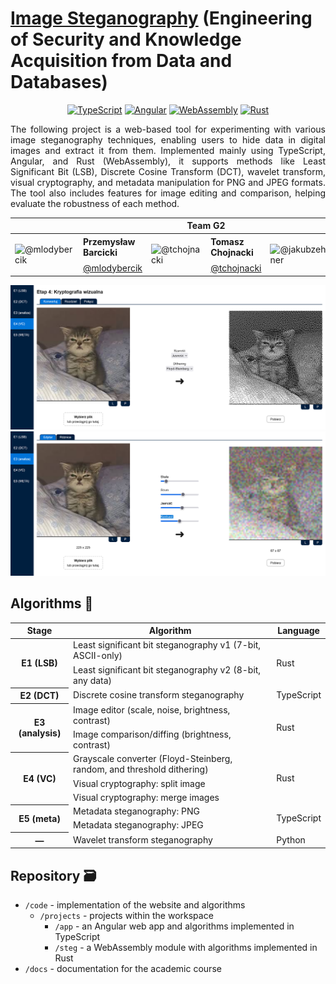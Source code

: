 # [Image Steganography](https://pwr-acs-se-24.github.io/EoSaKAfDaD) (Engineering of Security and Knowledge Acquisition from Data and Databases)

<div align="center">

[![TypeScript](https://img.shields.io/badge/TypeScript-3178C6?logo=typescript&logoColor=fff)](#)
[![Angular](https://img.shields.io/badge/Angular-DD0031?logo=angular&logoColor=fff)](#)
[![WebAssembly](https://img.shields.io/badge/WebAssembly-654FF0?logo=webassembly&logoColor=fff)](#)
[![Rust](https://img.shields.io/badge/Rust-%23000000.svg?e&logo=rust&logoColor=white)](#)
</div>

<p align="justify">
The following project is a web-based tool for experimenting with various image steganography techniques, enabling users to hide data in digital images and extract it from them. Implemented mainly using TypeScript, Angular, and Rust (WebAssembly), it supports methods like Least Significant Bit (LSB), Discrete Cosine Transform (DCT), wavelet transform, visual cryptography, and metadata manipulation for PNG and JPEG formats. The tool also includes features for image editing and comparison, helping evaluate the robustness of each method.
</p>

<table align="center">
  <thead>
    <tr>
      <th colspan="6">Team G2</th>
    </tr>
  </thead>
  <tbody>
    <tr>
      <td rowspan="2">

![@mlodybercik](https://github.com/mlodybercik.png?size=64)
      </td>
      <td>**Przemysław Barcicki**</td>
      <td rowspan="2">

![@tchojnacki](https://github.com/tchojnacki.png?size=64)
      </td>
      <td>**Tomasz Chojnacki**</td>
      <td rowspan="2">

![@jakubzehner](https://github.com/jakubzehner.png?size=64)
      </td>
      <td>**Jakub Zehner**</td>
    </tr>
    <tr>
      <td>[@mlodybercik](https://github.com/mlodybercik)</td>
      <td>[@tchojnacki](https://github.com/tchojnacki)</td>
      <td>[@jakubzehner](https://github.com/jakubzehner)</td>
    </tr>
  </tbody>
</table>

![](./docs/images/vc.png)
![](./docs/images/editor.png)

## Algorithms 🧠

<table align="center">
  <thead>
    <tr>
      <th>Stage</th>
      <th>Algorithm</th>
      <th>Language</th>
    </tr>
  </thead>
  <tbody>
    <tr>
      <th rowspan="2">E1 (LSB)</th>
      <td>Least significant bit steganography v1 (7-bit, ASCII-only)</td>
      <td rowspan="2">Rust</td>
    </tr>
    <tr>
      <td>Least significant bit steganography v2 (8-bit, any data)</td>
    </tr>
    <tr>
      <th>E2 (DCT)</th>
      <td>Discrete cosine transform steganography</td>
      <td>TypeScript</td>
    </tr>
    <tr>
      <th rowspan="2">E3 (analysis)</th>
      <td>Image editor (scale, noise, brightness, contrast)</td>
      <td rowspan="2">Rust</td>
    </tr>
    <tr>
      <td>Image comparison/diffing (brightness, contrast)</td>
    </tr>
    <tr>
      <th rowspan="3">E4 (VC)</th>
      <td>Grayscale converter (Floyd-Steinberg, random, and threshold dithering)</td>
      <td rowspan="3">Rust</td>
    </tr>
    <tr>
      <td>Visual cryptography: split image</td>
    </tr>
    <tr>
      <td>Visual cryptography: merge images</td>
    </tr>
    <tr>
      <th rowspan="2">E5 (meta)</th>
      <td>Metadata steganography: PNG</td>
      <td rowspan="2">TypeScript</td>
    </tr>
    <tr>
      <td>Metadata steganography: JPEG</td>
    </tr>
    <tr>
      <th>—</th>
      <td>Wavelet transform steganography</td>
      <td>Python</td>
  </tbody>
</table>

## Repository 🗃️

- `/code` - implementation of the website and algorithms
  - `/projects` - projects within the workspace
    - `/app` - an Angular web app and algorithms implemented in TypeScript
    - `/steg` - a WebAssembly module with algorithms implemented in Rust
- `/docs` - documentation for the academic course
